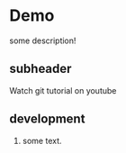 # Demo

some description!

## subheader

Watch git tutorial on youtube

## development

1. some text.
